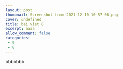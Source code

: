 ```yaml
---
layout: post
thumbnail: Screenshot from 2021-12-10 10-57-06.png
cover: undefined
title: bai viet 8
excerpt: aaaa
allow_comment: false
categories: 
 - 9
 - 8
---
```

bbbbbbb
